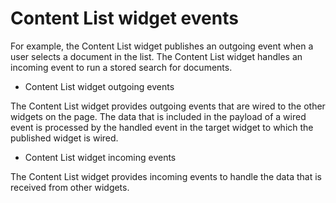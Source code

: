 # Content List widget events

For example, the Content List widget publishes an outgoing
event when a user selects a document in the list. The Content List
widget handles an incoming event to run a stored search for documents.

- Content List widget outgoing events

The Content List widget  provides outgoing events that are wired to the other widgets on the page. The data that is included in the payload of a wired event is processed by the handled event in the target widget to which the published widget is wired.
- Content List widget incoming events

The Content List widget provides incoming events to handle the data that is received from other widgets.